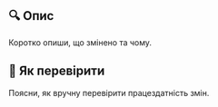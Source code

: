 ## 🔍 Опис
Коротко опиши, що змінено та чому.

## 🧪 Як перевірити
Поясни, як вручну перевірити працездатність змін.

